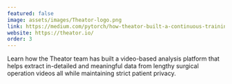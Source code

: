 ```yaml
---
featured: false
image: assets/images/Theator-logo.png
link: https://medium.com/pytorch/how-theator-built-a-continuous-training-framework-to-scale-up-its-surgical-intelligence-platform-b5135e3229fd?source=---------2-----------------------
website: https://theator.io/
order: 3
---
```


Learn how the Theator team has built a video-based analysis platform that helps extract in-detailed and meaningful data from lengthy surgical operation videos all while maintaining strict patient privacy.
